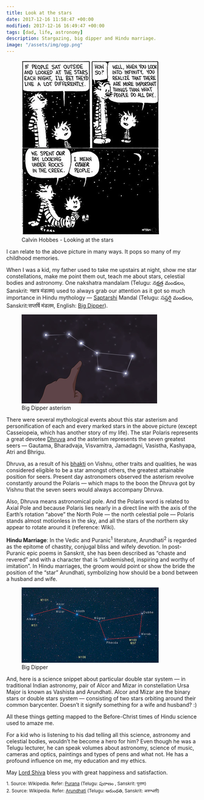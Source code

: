 ```yaml
---
title: Look at the stars
date: 2017-12-16 11:58:47 +00:00
modified: 2017-12-16 16:49:47 +00:00
tags: [dad, life, astronomy]
description: Stargazing, big dipper and Hindu marriage.
image: "/assets/img/ogp.png"
---
```


<figure>
<img src="/assets/images/calvinhobbes.png" alt="Calvin Hobbes - Looking at the stars">
<figcaption>Calvin Hobbes - Looking at the stars</figcaption>
</figure>

<span class="runningtext"><span class="blogrunningtext">I can relate to the above picture in many ways. It pops so many of my childhood memories.  

When I was a kid, my father used to take me upstairs at night, show me star constellations, make me point them out, teach me about stars, celestial bodies and astronomy. One nakshatra mandalam (Telugu: నక్షత్ర మండలం, Sanskrit: नक्षत्र मंडलम) used to always grab our attention as it got so much importance in Hindu mythology — [Saptarshi](https://en.wikipedia.org/wiki/Saptarishi) Mandal (Telugu: సప్తర్షి మండలం, Sanskrit:सप्तर्षि मंडलम, English: [Big Dipper](https://en.wikipedia.org/wiki/Big_Dipper)).  

<figure>
<img src="/assets/images/pointasterism.png" alt="Big Dipper asterism">
<figcaption>Big Dipper asterism</figcaption>
</figure>

There were several mythological events about this star asterism and personification of each and every marked stars in the above picture (except Casseiopeia, which has another story of my life). The star Polaris represents a great devotee [Dhruva](https://en.wikipedia.org/wiki/Dhruva) and the asterism represents the seven greatest seers — Gautama, Bharadvaja, Visvamitra, Jamadagni, Vasistha, Kashyapa, Atri and Bhrigu.  

Dhruva, as a result of his [bhakti](https://en.wikipedia.org/wiki/Bhakti) on Vishnu, other traits and qualities, he was considered eligible to be a star amongst others, the greatest attainable position for seers. Present day astronomers observed the asterism revolve constantly around the Polaris — which maps to the boon the Dhruva got by Vishnu that the seven seers would always accompany Dhruva.  

Also, Dhruva means astronomical pole. And the Polaris word is related to Axial Pole and because Polaris lies nearly in a direct line with the axis of the Earth’s rotation “above” the North Pole — the north celestial pole — Polaris stands almost motionless in the sky, and all the stars of the northern sky appear to rotate around it (reference: Wiki). 

**Hindu Marriage**: In the Vedic and Puranic<sup>1</sup> literature, Arundhati<sup>2</sup> is regarded as the epitome of chastity, conjugal bliss and wifely devotion. In post-Puranic epic poems in Sanskrit, she has been described as “chaste and revered” and with a character that is “unblemished, inspiring and worthy of imitation”. In Hindu marriages, the groom would point or show the bride the position of the “star” Arundhati, symbolizing how should be a bond between a husband and wife.  

<figure>
<img src="/assets/images/dipper.png" alt="Big Dipper">
<figcaption>Big Dipper</figcaption>
</figure>

And, here is a science snippet about particular double star system — in traditional Indian astronomy, pair of Alcor and Mizar in constellation Ursa Major is known as Vashista and Arundhati. Alcor and Mizar are the binary stars or double stars system — consisting of two stars orbiting around their common barycenter. Doesn’t it signify something for a wife and husband? :)  

All these things getting mapped to the Before-Christ times of Hindu science used to amaze me.  

For a kid who is listening to his dad telling all this science, astronomy and celestial bodies, wouldn’t he become a hero for him? Even though he was a Telugu lecturer, he can speak volumes about astronomy, science of music, cameras and optics, paintings and types of pens and what not. He has a profound influence on me, my education and my ethics.

May [Lord Shiva](https://en.wikipedia.org/wiki/Shiva) bless you with great happiness and satisfaction.  

<sup><span class="blogpostnotes">1\. Source: Wikipedia. Refer: [Purana](https://en.wikipedia.org/wiki/Puranas) (Telugu: పురాణం , Sanskrit: पुराण)</span></sup>  
<sup><span class="blogpostnotes">2\. Source: Wikipedia. Refer: [Arundhati](https://en.wikipedia.org/wiki/Arundhati_(Hinduism)) (Telugu: అరుంధతి, Sanskrit: अरुन्धती)</sup>